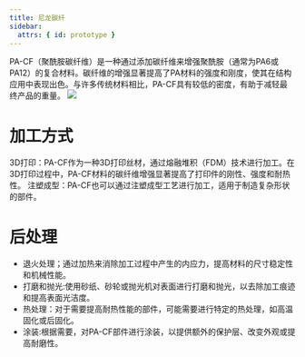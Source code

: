 ```yaml
---
title: 尼龙碳纤
sidebar:
  attrs: { id: prototype }
---
```


PA-CF（聚酰胺碳纤维）是一种通过添加碳纤维来增强聚酰胺（通常为PA6或PA12）的复合材料。碳纤维的增强显著提高了PA材料的强度和刚度，使其在结构应用中表现出色。与许多传统材料相比，PA-CF具有较低的密度，有助于减轻最终产品的重量。
![](https://nexmaker-profabx.oss-cn-hangzhou.aliyuncs.com/img-hwj/20241204131441987.png)
# 加工方式
3D打印：PA-CF作为一种3D打印丝材，通过熔融堆积（FDM）技术进行加工。在3D打印过程中，PA-CF材料的碳纤维增强显著提高了打印件的刚性、强度和耐热性。
注塑成型：PA-CF也可以通过注塑成型工艺进行加工，适用于制造复杂形状的部件。
# 后处理
* 退火处理；通过加热来消除加工过程中产生的内应力，提高材料的尺寸稳定性和机械性能。
* 打磨和抛光:使用砂纸、砂轮或抛光机对表面进行打磨和抛光，以去除加工痕迹和提高表面光洁度。
* 热处理：对于需要提高耐热性能的部件，可能需要进行特定的热处理，如高温固化或后固化。
* 涂装:根据需要，对PA-CF部件进行涂装，以提供额外的保护层、改变外观或提高耐磨性。